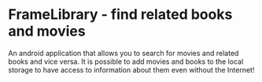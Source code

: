 # FrameLibrary - find related books and movies
An android application that allows you to search for movies and related books and vice versa. 
It is possible to add movies and books to the local storage to have access to information about them even without the Internet!
